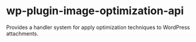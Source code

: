 # wp-plugin-image-optimization-api
Provides a handler system for apply optimization techniques to WordPress attachments.
